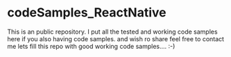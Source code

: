 # codeSamples_ReactNative

This is an public repository. I put all the tested and working code samples here if you also having code samples. and wish ro share feel free to contact me lets fill this repo with good working code samples.... :-) 
